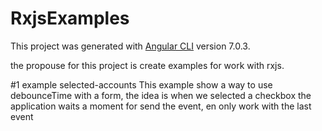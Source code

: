 # RxjsExamples

This project was generated with [Angular CLI](https://github.com/angular/angular-cli) version 7.0.3.

the propouse for this project is create examples for work with rxjs.

#1 example selected-accounts
This example show a way to use debounceTime with a form, the idea is when we selected a checkbox the application waits a moment for send the event, en only work with the last event